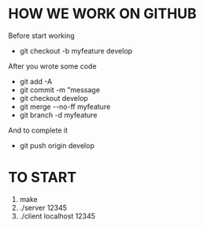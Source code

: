 # HOW WE WORK ON GITHUB

Before start working

- git checkout -b myfeature develop

After you wrote some code

- git add -A
- git commit -m "message
- git checkout develop
- git merge --no-ff myfeature
- git branch -d myfeature

And to complete it

- git push origin develop

# TO START

1. make
2. ./server 12345
2. ./client localhost 12345

